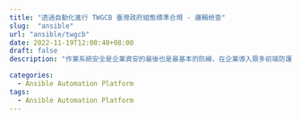 ```yaml
---
title: "透過自動化進行 TWGCB 臺灣政府組態標準合規 - 邏輯檢查"
slug:  "ansible"
url: "ansible/twgcb"
date: 2022-11-19T12:00:40+08:00
draft: false
description: "作業系統安全是企業資安的最後也是最基本的防線，在企業導入眾多前端防護與強化系統後，政府資安稽核開始要求 IT 強化基礎架構的安全性。本文章將介紹如何將原有基礎設施環境各孤島系統，快速整合定義符合企業文化的「TWGCB-組態管理標準化」方法，並透過自動化工具 Ansible 降低維運成本，並建立例行作業使自動化管理企業環境及未來多元應用。"

categories:
  - Ansible Automation Platform
tags:
  - Ansible Automation Platform
---
```

